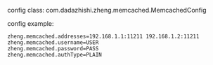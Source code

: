 config class: com.dadazhishi.zheng.memcached.MemcachedConfig

config example:
```
zheng.memcached.addresses=192.168.1.1:11211 192.168.1.2:11211 
zheng.memcached.username=USER
zheng.memcached.password=PASS
zheng.memcached.authType=PLAIN
```

